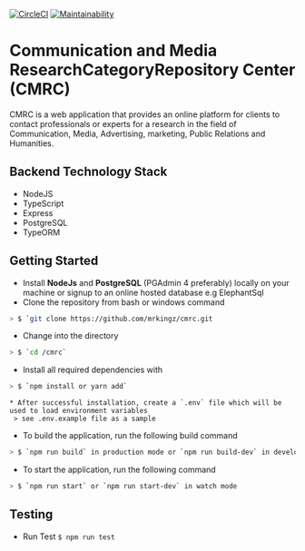 [![CircleCI](https://circleci.com/gh/mrkingz/cmrc.svg?style=svg)](https://circleci.com/gh/mrkingz/cmrc)
[![Maintainability](https://api.codeclimate.com/v1/badges/0b3250ee633a008cdacc/maintainability)](https://codeclimate.com/github/mrkingz/cmrc/maintainability)

# Communication and Media ResearchCategoryRepository Center (CMRC)
CMRC is a web application that provides an online platform for clients to contact professionals or experts for a research in the field of Communication, Media, Advertising, marketing, Public Relations and Humanities.

## Backend Technology Stack
* NodeJS
* TypeScript
* Express
* PostgreSQL
* TypeORM

## Getting Started
* Install **NodeJs** and **PostgreSQL** (PGAdmin 4 preferably) locally on your machine or signup to an online hosted database e.g ElephantSql
* Clone the repository from bash or windows command
```sh
> $ `git clone https://github.com/mrkingz/cmrc.git
```

* Change into the directory
```sh
> $ `cd /cmrc`
```

* Install all required dependencies with
```sh
> $ `npm install or yarn add`
```

```
* After successful installation, create a `.env` file which will be used to load environment variables 
 > see .env.example file as a sample
```

* To build the application, run the following build command
```sh
> $ `npm run build` in production mode or `npm run build-dev` in development mode
```

* To start the application, run the following command
```sh
> $ `npm run start` or `npm run start-dev` in watch mode
```


## Testing
* Run Test `$ npm run test`
